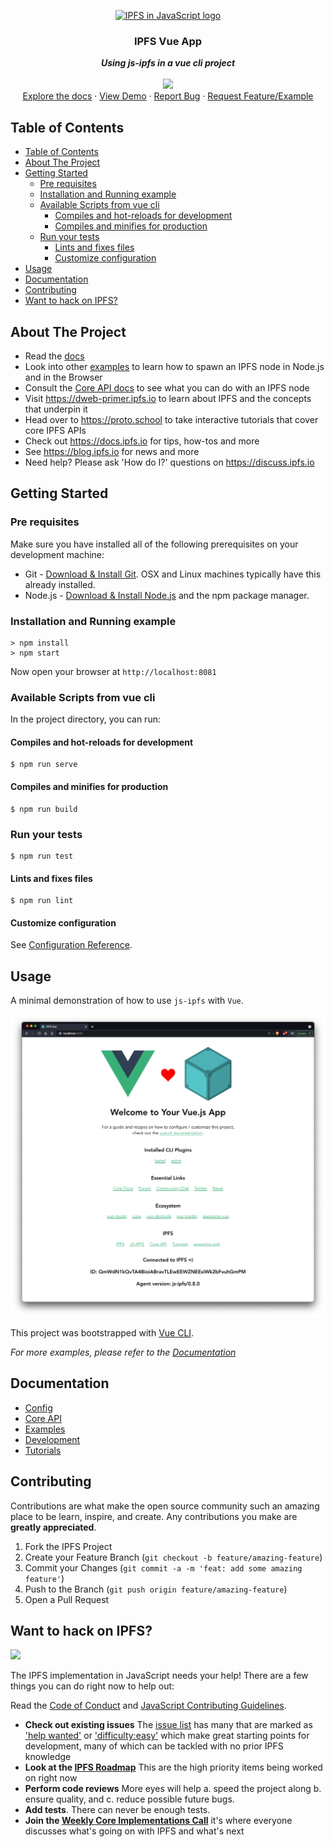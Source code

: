 <p align="center">
  <a href="https://js.ipfs.io" title="JS IPFS">
    <img src="https://ipfs.io/ipfs/Qme6KJdKcp85TYbLxuLV7oQzMiLremD7HMoXLZEmgo6Rnh/js-ipfs-sticker.png" alt="IPFS in JavaScript logo" width="244" />
  </a>
</p>

<h3 align="center"><b>IPFS Vue App</b></h3>

<p align="center">
    <b><i>Using js-ipfs in a vue cli project</i></b>
    <br />
    <br />
    <img src="https://raw.githubusercontent.com/jlord/forkngo/gh-pages/badges/cobalt.png" width="200">
    <br>
    <a href="https://github.com/ipfs/js-ipfs/tree/master/docs">Explore the docs</a>
    ·
    <a href="https://codesandbox.io/">View Demo</a>
    ·
    <a href="https://github.com/ipfs-examples/js-ipfs-examples/issues">Report Bug</a>
    ·
    <a href="https://github.com/ipfs-examples/js-ipfs-examples/issues">Request Feature/Example</a>
  </p>

## Table of Contents

- [Table of Contents](#table-of-contents)
- [About The Project](#about-the-project)
- [Getting Started](#getting-started)
  - [Pre requisites](#pre-requisites)
  - [Installation and Running example](#installation-and-running-example)
  - [Available Scripts from vue cli](#available-scripts-from-vue-cli)
    - [Compiles and hot-reloads for development](#compiles-and-hot-reloads-for-development)
    - [Compiles and minifies for production](#compiles-and-minifies-for-production)
  - [Run your tests](#run-your-tests)
    - [Lints and fixes files](#lints-and-fixes-files)
    - [Customize configuration](#customize-configuration)
- [Usage](#usage)
- [Documentation](#documentation)
- [Contributing](#contributing)
- [Want to hack on IPFS?](#want-to-hack-on-ipfs)

## About The Project

- Read the [docs](https://github.com/ipfs/js-ipfs/tree/master/docs)
- Look into other [examples](https://github.com/ipfs/js-ipfs/tree/master/examples) to learn how to spawn an IPFS node in Node.js and in the Browser
- Consult the [Core API docs](https://github.com/ipfs/js-ipfs/tree/master/docs/core-api) to see what you can do with an IPFS node
- Visit https://dweb-primer.ipfs.io to learn about IPFS and the concepts that underpin it
- Head over to https://proto.school to take interactive tutorials that cover core IPFS APIs
- Check out https://docs.ipfs.io for tips, how-tos and more
- See https://blog.ipfs.io for news and more
- Need help? Please ask 'How do I?' questions on https://discuss.ipfs.io

## Getting Started

### Pre requisites

Make sure you have installed all of the following prerequisites on your development machine:

- Git - [Download & Install Git](https://git-scm.com/downloads). OSX and Linux machines typically have this already installed.
- Node.js - [Download & Install Node.js](https://nodejs.org/en/download/) and the npm package manager.

### Installation and Running example

```console
> npm install
> npm start
```

Now open your browser at `http://localhost:8081`

### Available Scripts from vue cli

In the project directory, you can run:

#### Compiles and hot-reloads for development

```console
$ npm run serve
```

#### Compiles and minifies for production

```console
$ npm run build
```

### Run your tests

```console
$ npm run test
```

#### Lints and fixes files

```console
$ npm run lint
```

#### Customize configuration

See [Configuration Reference](https://cli.vuejs.org/config/).

## Usage

A minimal demonstration of how to use `js-ipfs` with `Vue`.

![screenshot of the js ipfs node id info](./img/ipfs-vue-screenshot.png)

This project was bootstrapped with [Vue CLI](https://cli.vuejs.org/).

_For more examples, please refer to the [Documentation](#documentation)_

## Documentation

- [Config](https://docs.ipfs.io/)
- [Core API](https://github.com/ipfs/js-ipfs/tree/master/docs/core-api)
- [Examples](https://github.com/ipfs/js-ipfs/tree/master/examples)
- [Development](https://github.com/ipfs/js-ipfs/blob/master/docs/DEVELOPMENT.md)
- [Tutorials](https://proto.school)

## Contributing

Contributions are what make the open source community such an amazing place to be learn, inspire, and create. Any contributions you make are **greatly appreciated**.

1. Fork the IPFS Project
2. Create your Feature Branch (`git checkout -b feature/amazing-feature`)
3. Commit your Changes (`git commit -a -m 'feat: add some amazing feature'`)
4. Push to the Branch (`git push origin feature/amazing-feature`)
5. Open a Pull Request

## Want to hack on IPFS?

[![](https://cdn.rawgit.com/jbenet/contribute-ipfs-gif/master/img/contribute.gif)](https://github.com/ipfs/community/blob/master/CONTRIBUTING.md)

The IPFS implementation in JavaScript needs your help! There are a few things you can do right now to help out:

Read the [Code of Conduct](https://github.com/ipfs/community/blob/master/code-of-conduct.md) and [JavaScript Contributing Guidelines](https://github.com/ipfs/community/blob/master/CONTRIBUTING_JS.md).

- **Check out existing issues** The [issue list](https://github.com/ipfs/js-ipfs/issues) has many that are marked as ['help wanted'](https://github.com/ipfs/js-ipfs/issues?q=is%3Aissue+is%3Aopen+sort%3Aupdated-desc+label%3A%22help+wanted%22) or ['difficulty:easy'](https://github.com/ipfs/js-ipfs/issues?q=is%3Aissue+is%3Aopen+sort%3Aupdated-desc+label%3Adifficulty%3Aeasy) which make great starting points for development, many of which can be tackled with no prior IPFS knowledge
- **Look at the [IPFS Roadmap](https://github.com/ipfs/roadmap)** This are the high priority items being worked on right now
- **Perform code reviews** More eyes will help
  a. speed the project along
  b. ensure quality, and
  c. reduce possible future bugs.
- **Add tests**. There can never be enough tests.
- **Join the [Weekly Core Implementations Call](https://github.com/ipfs/team-mgmt/issues/992)** it's where everyone discusses what's going on with IPFS and what's next
